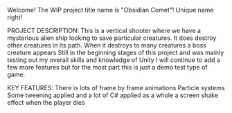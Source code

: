 Welcome! The WIP project title name is "Obsidian Comet"! Unique name right! 

PROJECT DESCRIPTION:
This is a vertical shooter where we have a mysterious alien ship looking to save particular creatures.
It does destroy other creatures in its path. When it destroys to many creatures a boss creature appears 
Still in the beginning stages of this project and was mainly testing out my overall skills and knowledge of Unity
I will continue to add a few more features but for the most part this is just a demo test type of game.

KEY FEATURES:
There is lots of frame by frame animations
Particle systems
Some tweening applied and a lot of C# applied as a whole
a screen shake effect when the player dies
